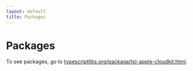 ```yaml
---
layout: default
title: Packages
---
```




# Packages
To see packages, go to
[typescriptlibs.org/package/tsl-apple-cloudkit.html](https://typescriptlibs.org/package/tsl-apple-cloudkit.html).



<script type="text/javascript">location.href="https://typescriptlibs.org/package/tsl-apple-cloudkit.html";</script>
